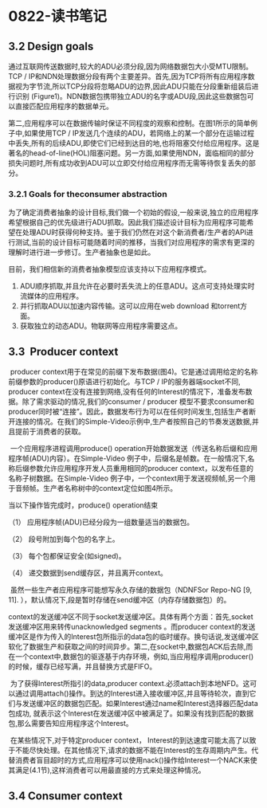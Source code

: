 # 0822-读书笔记

## 3.2 Design goals 

​	通过互联网传送数据时,较大的ADU必须分段,因为网络数据包大小受MTU限制。TCP / IP和NDN处理数据分段有两个主要差异。首先,因为TCP将所有应用程序数据视为字节流,所以TCP分段将忽略ADU的边界,因此ADU只能在分段重新组装后进行识别 (Figure1)。NDN数据包携带独立ADU的名字或ADU段,因此这些数据包可以直接匹配应用程序的数据单元。

第二,应用程序可以在数据传输时保证不同程度的观察和控制。在图1所示的简单例子中,如果使用TCP / IP发送几个连续的ADU，若网络上的某一个部分在运输过程中丢失,所有的后续ADU,即使它们已经到达目的地,也将阻塞交付给应用程序。这是著名的head-of-line(HOL)阻塞问题。另一方面,如果使用NDN，面临相同的部分损失问题时,所有成功收到ADU可以立即交付给应用程序而无需等待恢复丢失的部分。

### 3.2.1 Goals for theconsumer abstraction

​	为了确定消费者抽象的设计目标,我们做一个初始的假设,一般来说,独立的应用程序希望根据自己的优先级进行ADU抓取。因此我们描述设计目标为应用程序可能希望在处理ADU时获得何种支持。鉴于我们仍然在对这个新消费者/生产者的API进行测试,当前的设计目标可能随着时间的推移，当我们对应用程序的需求有更深的理解时进行进一步修订。生产者抽象也是如此。

目前，我们相信新的消费者抽象模型应该支持以下应用程序模式。

1. ADU顺序抓取,并且允许在必要时丢失流上的任意ADU。这点可支持处理实时流媒体的应用程序。
2. 并行抓取ADU以加速内容传输。这可以应用在web download 和torrent方面。
3. 获取独立的动态ADU。物联网等应用程序需要这点。



## 3.3  Producer context 

​	producer context用于在常见的前缀下发布数据(图4)。它是通过调用给定的名称前缀参数的producer()原语进行初始化。与TCP / IP的服务器端socket不同, producer context在没有连接到网络,没有任何的Interest的情况下，准备发布数据。除了需求驱动的情况,我们的consumer / producer 模型不要求consumer和producer同时被“连接”。因此，数据发布行为可以在任何时间发生,包括生产者断开连接的情况。在我们的Simple-Video示例中,生产者按照自己的节奏发送数据,并且提前于消费者的获取。

​	一个应用程序进程调用produce() operation开始数据发送（传送名称后缀和应用程序帧(ADU)内容）。在Simple-Video 例子中，后缀名是帧数。在一般情况下,名称后缀参数允许应用程序开发人员重用相同的producer context，以发布任意的名称子树数据。在Simple-Video 例子中，一个context用于发送视频帧,另一个用于音频帧。生产者名称树中的context定位如图4所示。

当以下操作皆完成时，produce() operation结束

（1） 应用程序帧(ADU)已经分段为一组数量适当的数据包。

（2） 段号附加到每个包的名字上。

（3） 每个包都保证安全(如signed)。

（4） 递交数据到send缓存区，并且离开context。

​	虽然一些生产者应用程序可能想写永久存储的数据包（NDNFSor Repo-NG [9, 11]. ），默认情况下,段是暂时存储在send缓冲区（内存存储数据包）的。

​	context的发送缓冲区不同于socket发送缓冲区。具体有两个方面：首先,socket发送缓冲区用来转传unacknowledged segments 。而producer context的发送缓冲区是作为传入的Interest包所指示的data包的临时缓存。换句话说,发送缓冲区软化了数据生产和获取之间的时间异步。第二,在socket中,数据包ACK后去除,而在一个context中,数据包的驱逐基于内存环境，例如,当应用程序调用producer()的时候，缓存已经写满，并且替换方式是FIFO。

​	为了获得Interest所指引的data,producer context.必须attach到本地NFD。这可以通过调用attach()操作。到达的Interest进入接收缓冲区,并且等待轮次，直到它们与发送缓冲区的数据包匹配。如果Interest通过name和Interest选择器匹配data包成功, 就表示这个Interest在发送缓冲区中被满足了。如果没有找到匹配的数据包,那么需要告知应用程序这个Interest。

​	在某些情况下,对于特定producer context， Interest的到达速度可能太高了以致于不能尽快处理。在其他情况下,请求的数据不能在Interest的生存周期内产生。代替消费者盲目超时的方式,应用程序可以使用nack()操作给Interest一个NACK来使其满足(4.1节),这样消费者可以用最直接的方式来处理这种情况。

## 3.4 Consumer context 

 

